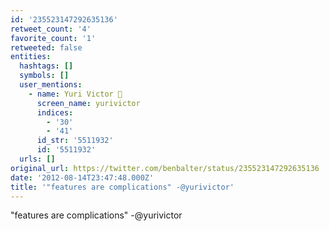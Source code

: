 ```yaml
---
id: '235523147292635136'
retweet_count: '4'
favorite_count: '1'
retweeted: false
entities:
  hashtags: []
  symbols: []
  user_mentions:
    - name: Yuri Victor 🖤
      screen_name: yurivictor
      indices:
        - '30'
        - '41'
      id_str: '5511932'
      id: '5511932'
  urls: []
original_url: https://twitter.com/benbalter/status/235523147292635136
date: '2012-08-14T23:47:48.000Z'
title: '"features are complications" -@yurivictor'
---
```


"features are complications" -@yurivictor